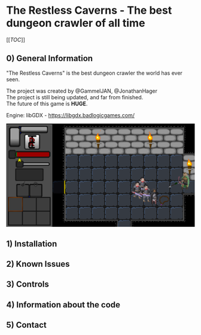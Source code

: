 # The Restless Caverns - The best dungeon crawler of all time

 

[[_TOC_]] 

## 0) General Information

"The Restless Caverns" is the best dungeon crawler the world has ever seen.  

The project was created by @GammelJAN, @JonathanHager  
The project is still being updated, and far from finished.  
The future of this game is **HUGE**.  

Engine: libGDX - https://libgdx.badlogicgames.com/  

<img src="docs/general.PNG" style="width:auto;">


## 1) Installation

## 2) Known Issues

## 3) Controls

## 4) Information about the code

## 5) Contact